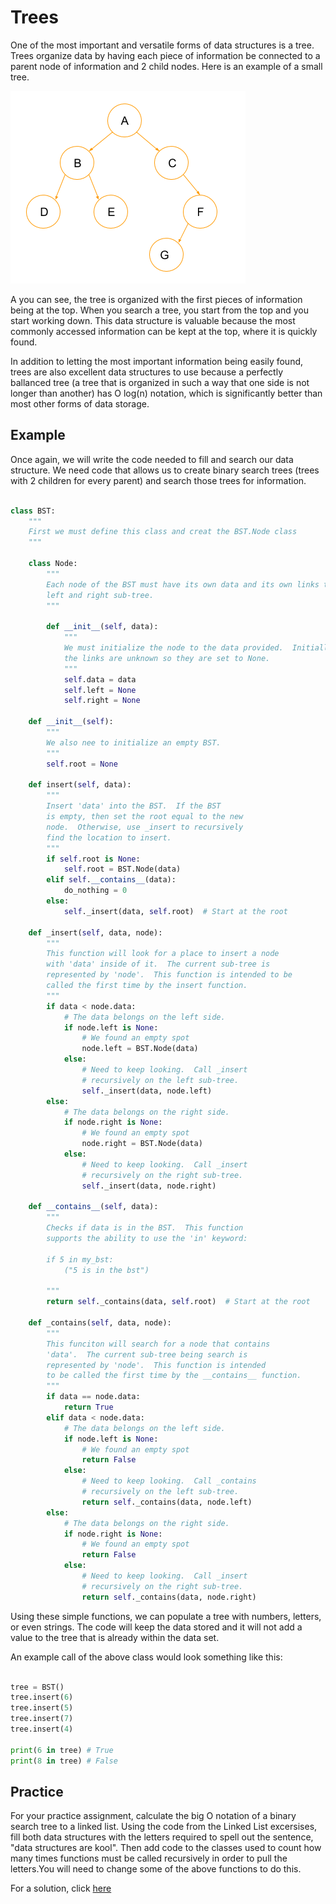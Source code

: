 # Trees

One of the most important and versatile forms of data structures is a tree. Trees organize data by having each piece of information be connected to a parent node of information and 2 child nodes. Here is an example of a small tree.

![example tree](ExampleTree.png)

A you can see, the tree is organized with the first pieces of information being at the top. When you search a tree, you start from the top and you start working down. This data structure is valuable because the most commonly accessed information can be kept at the top, where it is quickly found.

In addition to letting the  most important information being easily found, trees are also excellent data structures to use because a perfectly ballanced tree (a tree that is organized in such a way that one side is not longer than another) has O log(n) notation, which is significantly better than most other forms of data storage.

## Example

Once again, we will write the code needed to fill and search our data structure. We need code that allows us to create binary search trees (trees with 2 children for every parent) and search those trees for information.

```python

class BST:
    """
    First we must define this class and creat the BST.Node class
    """

    class Node:
        """
        Each node of the BST must have its own data and its own links to the 
        left and right sub-tree. 
        """

        def __init__(self, data):
            """ 
            We must initialize the node to the data provided.  Initially
            the links are unknown so they are set to None.
            """
            self.data = data
            self.left = None
            self.right = None

    def __init__(self):
        """
        We also nee to initialize an empty BST.
        """
        self.root = None

    def insert(self, data):
        """
        Insert 'data' into the BST.  If the BST
        is empty, then set the root equal to the new 
        node.  Otherwise, use _insert to recursively
        find the location to insert.
        """
        if self.root is None:
            self.root = BST.Node(data)
        elif self.__contains__(data):
            do_nothing = 0
        else:
            self._insert(data, self.root)  # Start at the root

    def _insert(self, data, node):
        """
        This function will look for a place to insert a node
        with 'data' inside of it.  The current sub-tree is
        represented by 'node'.  This function is intended to be
        called the first time by the insert function.
        """
        if data < node.data:
            # The data belongs on the left side.
            if node.left is None:
                # We found an empty spot
                node.left = BST.Node(data)
            else:
                # Need to keep looking.  Call _insert
                # recursively on the left sub-tree.
                self._insert(data, node.left)
        else:
            # The data belongs on the right side.
            if node.right is None:
                # We found an empty spot
                node.right = BST.Node(data)
            else:
                # Need to keep looking.  Call _insert
                # recursively on the right sub-tree.
                self._insert(data, node.right)

    def __contains__(self, data):
        """ 
        Checks if data is in the BST.  This function
        supports the ability to use the 'in' keyword:

        if 5 in my_bst:
            ("5 is in the bst")

        """
        return self._contains(data, self.root)  # Start at the root

    def _contains(self, data, node):
        """
        This funciton will search for a node that contains
        'data'.  The current sub-tree being search is 
        represented by 'node'.  This function is intended
        to be called the first time by the __contains__ function.
        """
        if data == node.data:
            return True
        elif data < node.data:
            # The data belongs on the left side.
            if node.left is None:
                # We found an empty spot
                return False
            else:
                # Need to keep looking.  Call _contains
                # recursively on the left sub-tree.
                return self._contains(data, node.left)
        else:
            # The data belongs on the right side.
            if node.right is None:
                # We found an empty spot
                return False
            else:
                # Need to keep looking.  Call _insert
                # recursively on the right sub-tree.
                return self._contains(data, node.right)

```

Using these simple functions, we can populate a tree with numbers, letters, or even strings. The code will keep the data stored and it will not add a value to the tree that is already within the data set.

An example call of the above class would look something like this:

```python

tree = BST()
tree.insert(6)
tree.insert(5)
tree.insert(7)
tree.insert(4)

print(6 in tree) # True
print(8 in tree) # False

```

## Practice

For your practice assignment, calculate the big O notation of a binary search tree to a linked list. Using the code from the Linked List excersises, fill both data structures with the letters required to spell out the sentence, "data structures are kool". Then add code to the classes used to count how many times functions must be called recursively in order to pull the letters.You will need to change some of the above functions to do this.

For a solution, click [here](unfinished.com)   